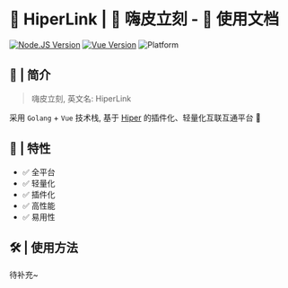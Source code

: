# 🌈 HiperLink | 🔗 嗨皮立刻 - 📆 使用文档

[![Node.JS Version](https://img.shields.io/badge/Node-v16.18.1-blue?style=flat)](https://nodejs.org/)
[![Vue Version](https://img.shields.io/badge/Vue-^3.2.0-blue?style=flat)](https://nodejs.org/)
![Platform](https://img.shields.io/badge/Platform-Windows%20%7C%20macOS%20%7C%20Linux-brightgreen)


## 🚧 | 简介

> 嗨皮立刻, 英文名: HiperLink

采用 `Golang` + `Vue` 技术栈, 基于 [Hiper](https://www.the.bb/) 的插件化、轻量化互联互通平台 🎉

## 🎉 | 特性

* ✅ 全平台
* ✅ 轻量化
* ✅ 插件化
* ✅ 高性能
* ✅ 易用性

## 🛠 | 使用方法

待补充~